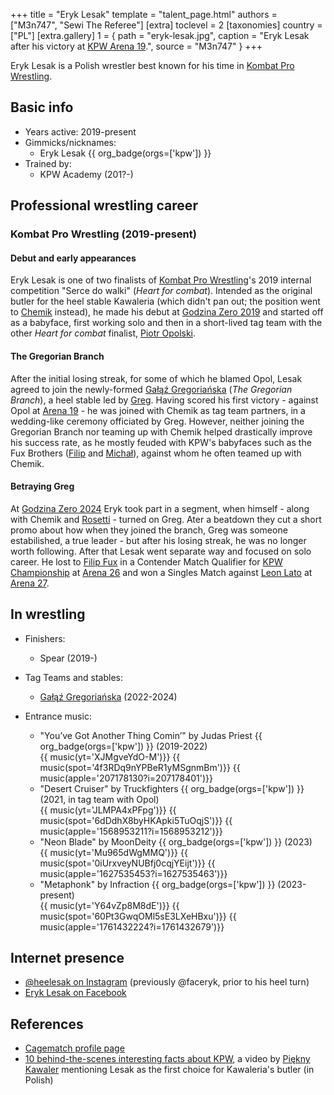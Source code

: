 +++
title = "Eryk Lesak"
template = "talent_page.html"
authors = ["M3n747", "Sewi The Referee"]
[extra]
toclevel = 2
[taxonomies]
country = ["PL"]
[extra.gallery]
1 = { path = "eryk-lesak.jpg", caption = "Eryk Lesak after his victory at [KPW Arena 19](@/e/kpw/2022-06-10-kpw-arena-19.md).", source = "M3n747" }
+++

Eryk Lesak is a Polish wrestler best known for his time in [Kombat Pro Wrestling](@/o/kpw.md).

## Basic info

* Years active: 2019-present
* Gimmicks/nicknames:
  - Eryk Lesak {{ org_badge(orgs=['kpw']) }}
* Trained by:
  - KPW Academy (201?-)

## Professional wrestling career

### Kombat Pro Wrestling (2019-present)

#### Debut and early appearances

Eryk Lesak is one of two finalists of [Kombat Pro Wrestling](@/o/kpw.md)'s 2019 internal competition "Serce do walki" (_Heart for combat_).
Intended as the original butler for the heel stable Kawaleria (which didn't pan out; the position went to [Chemik](@/w/chemik.md) instead), he made his debut at [Godzina Zero 2019](@/e/kpw/2019-08-17-kpw-godzina-zero-2019.md) and started off as a babyface, first working solo and then in a short-lived tag team with the other _Heart for combat_ finalist, [Piotr Opolski](@/w/piotr-opolski.md).

#### The Gregorian Branch

After the initial losing streak, for some of which he blamed Opol, Lesak agreed to join the newly-formed [Gałąź Gregoriańska](@/tt/galaz-gregorianska.md) (_The Gregorian Branch_), a heel stable led by [Greg](@/w/greg.md). Having scored his first victory - against Opol at [Arena 19](@/e/kpw/2022-06-10-kpw-arena-19.md) - he was joined with Chemik as tag team partners, in a wedding-like ceremony officiated by Greg. However, neither joining the Gregorian Branch nor teaming up with Chemik helped drastically improve his success rate, as he mostly feuded with KPW's babyfaces such as the Fux Brothers ([Filip](@/w/filip-fux.md) and [Michał](@/w/michal-fux.md)), against whom he often teamed up with Chemik.

#### Betraying Greg

At [Godzina Zero 2024](@/e/kpw/2024-09-07-kpw-godzina-zero-2024.md) Eryk took part in a segment, when himself - along with Chemik and [Rosetti](@/w/rosetti.md) - turned on Greg. Ater a beatdown they cut a short promo about how when they joined the branch, Greg was someone estabilished, a true leader - but after his losing streak, he was no longer worth following. After that Lesak went separate way and focused on solo career. He lost to [Filip Fux](@/w/filip-fux.md) in a Contender Match Qualifier for [KPW Championship](@/c/kpw-championship.md) at [Arena 26](@/e/kpw/2024-11-15-kpw-arena-26.md) and won a Singles Match against [Leon Lato](@/w/leon-lato.md) at [Arena 27](@/e/kpw/2025-01-24-kpw-arena-27.md).

## In wrestling

* Finishers:
  - Spear (2019-)
    
* Tag Teams and stables:
  - [Gałąź Gregoriańska](@/tt/galaz-gregorianska.md) (2022-2024)

* Entrance music:
  - "You’ve Got Another Thing Comin’" by Judas Priest
 {{ org_badge(orgs=['kpw']) }} (2019-2022) <br>
 {{ music(yt='XJMgveYdO-M')}}
 {{ music(spot='4f3RDq9nYPBeR1yMSgnmBm')}}
 {{ music(apple='207178130?i=207178401')}}
  - "Desert Cruiser" by Truckfighters
 {{ org_badge(orgs=['kpw']) }} (2021, in tag team with Opol) <br>
 {{ music(yt='JLMPA4xPFpg')}}
 {{ music(spot='6dDdhX8byHKApki5TuOqjS')}}
 {{ music(apple='1568953211?i=1568953212')}}
  - "Neon Blade" by MoonDeity
 {{ org_badge(orgs=['kpw']) }} (2023) <br>
 {{ music(yt='Mu965dWgMMQ')}}
 {{ music(spot='0iUrxveyNUBfj0cqjYEijt')}}
 {{ music(apple='1627535453?i=1627535463')}}
  - "Metaphonk" by Infraction
 {{ org_badge(orgs=['kpw']) }} (2023-present) <br>
 {{ music(yt='Y64vZp8M8dE')}}
 {{ music(spot='60Pt3GwqOMl5sE3LXeHBxu')}}
 {{ music(apple='1761432224?i=1761432679')}}

## Internet presence

* [@heelesak on Instagram](https://instagram.com/heelesak/) (previously @faceryk, prior to his heel turn)
* [Eryk Lesak on Facebook](https://www.facebook.com/ErykLesak)

## References

* [Cagematch profile page](https://www.cagematch.net/?id=2&nr=25631)
* [10 behind-the-scenes interesting facts about KPW](https://www.youtube.com/watch?v=sb831M7cs4I), a video by [Piękny Kawaler](@/w/piekny-kawaler.md) mentioning Lesak as the first choice for Kawaleria's butler (in Polish)
